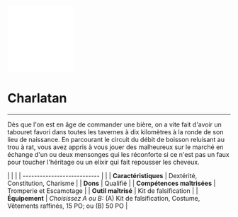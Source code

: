 <div class="icon-container">
  <img src="_media/historiques/charlatan.png" alt="Charlatan" class="icon-title" data-no-zoom />

# Charlatan <!-- {docsify-ignore} -->

</div>

---

<div class="texte-intro">
  <p>Dès que l'on est en âge de commander une bière, on a vite fait d'avoir un tabouret favori dans toutes les tavernes à dix kilomètres à la ronde de son lieu de naissance. En parcourant le circuit du débit de boisson reluisant au trou à rat, vous avez appris à vous jouer des malheureux sur le marché en échange d'un ou deux mensonges qui les réconforte si ce n'est pas un faux pour toucher l'héritage ou un elixir qui fait repousser les cheveux.</p>
</div>

| | |
| --------------------------- | |
| **Caractéristiques** | Dextérité, Constitution, Charisme |
| **Dons** | Qualifié |
| **Compétences maîtrisées** | Tromperie et Escamotage |
| **Outil maîtrisé** | Kit de falsification |
| **Équipement** | *Choisissez A ou B:* (A) Kit de falsification, Costume, Vêtements raffinés, 15 PO; ou (B) 50 PO |
